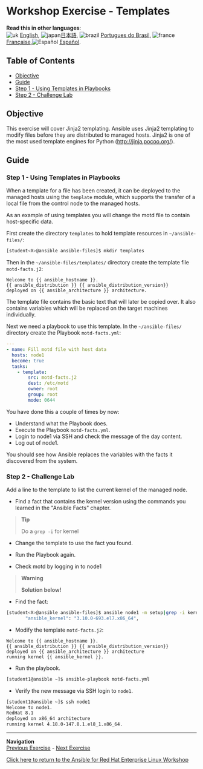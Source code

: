 # Workshop Exercise - Templates

**Read this in other languages**:
<br>![uk](../../images/uk.png) [English](README.md),  ![japan](../../images/japan.png)[日本語](README.ja.md), ![brazil](../../images/brazil.png) [Portugues do Brasil](README.pt-br.md), ![france](../../images/fr.png) [Française](README.fr.md),![Español](../../images/col.png) [Español](README.es.md).

## Table of Contents

* [Objective](#objective)
* [Guide](#guide)
* [Step 1 - Using Templates in Playbooks](#step-1---using-templates-in-playbooks)
* [Step 2 - Challenge Lab](#step-2---challenge-lab)

## Objective

This exercise will cover Jinja2 templating. Ansible uses Jinja2 templating to modify files before they are distributed to managed hosts. Jinja2 is one of the most used template engines for Python (<http://jinja.pocoo.org/>).

## Guide

### Step 1 - Using Templates in Playbooks

When a template for a file has been created, it can be deployed to the managed hosts using the `template` module, which supports the transfer of a local file from the control node to the managed hosts.

As an example of using templates you will change the motd file to contain host-specific data.

First create the directory `templates` to hold template resources in `~/ansible-files/`:

```bash
[student<X>@ansible ansible-files]$ mkdir templates
```

Then in the `~/ansible-files/templates/` directory create the template file `motd-facts.j2`:

<!-- {% raw %} -->

```html+jinja
Welcome to {{ ansible_hostname }}.
{{ ansible_distribution }} {{ ansible_distribution_version}}
deployed on {{ ansible_architecture }} architecture.
```

<!-- {% endraw %} -->

The template file contains the basic text that will later be copied over. It also contains variables which will be replaced on the target machines individually.

Next we need a playbook to use this template. In the `~/ansible-files/` directory create the Playbook `motd-facts.yml`:

```yaml
---
- name: Fill motd file with host data
  hosts: node1
  become: true
  tasks:
    - template:
        src: motd-facts.j2
        dest: /etc/motd
        owner: root
        group: root
        mode: 0644
```

You have done this a couple of times by now:

* Understand what the Playbook does.
* Execute the Playbook `motd-facts.yml`.
* Login to node1 via SSH and check the message of the day content.
* Log out of node1.

You should see how Ansible replaces the variables with the facts it discovered from the system.

### Step 2 - Challenge Lab

Add a line to the template to list the current kernel of the managed node.

* Find a fact that contains the kernel version using the commands you learned in the "Ansible Facts" chapter.

> **Tip**
>
> Do a `grep -i` for kernel

* Change the template to use the fact you found.

* Run the Playbook again.

* Check motd by logging in to node1

> **Warning**
>
> **Solution below\!**

* Find the fact:

```bash
[student<X>@ansible ansible-files]$ ansible node1 -m setup|grep -i kernel
       "ansible_kernel": "3.10.0-693.el7.x86_64",
```

* Modify the template `motd-facts.j2`:

<!-- {% raw %} -->

```html+jinja
Welcome to {{ ansible_hostname }}.
{{ ansible_distribution }} {{ ansible_distribution_version}}
deployed on {{ ansible_architecture }} architecture
running kernel {{ ansible_kernel }}.
```

<!-- {% endraw %} -->

* Run the playbook.

```bash
[student1@ansible ~]$ ansible-playbook motd-facts.yml
```

* Verify the new message via SSH login to `node1`.

```bash
[student1@ansible ~]$ ssh node1
Welcome to node1.
RedHat 8.1
deployed on x86_64 architecture
running kernel 4.18.0-147.8.1.el8_1.x86_64.
```

---
**Navigation**
<br>
[Previous Exercise](../1.5-handlers) - [Next Exercise](../1.7-role)

[Click here to return to the Ansible for Red Hat Enterprise Linux Workshop](../README.md#section-1---ansible-engine-exercises)
